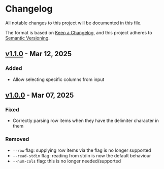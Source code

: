 # Changelog

All notable changes to this project will be documented in this file.

The format is based on [Keep a Changelog](https://keepachangelog.com/en/1.1.0/),
and this project adheres to [Semantic Versioning](https://semver.org/spec/v2.0.0.html).

## [v1.1.0] - Mar 12, 2025

### Added

- Allow selecting specific columns from input

## [v1.0.0] - Mar 07, 2025

### Fixed

- Correctly parsing row items when they have the delimiter character in them

### Removed

- `--row` flag: supplying row items via the flag is no longer supported
- `--read-stdin` flag: reading from stdin is now the default behaviour
- `--num-cols` flag: this is no longer needed/supported

[unreleased]: https://github.com/dhth/tbll/compare/v1.1.0...HEAD
[v1.1.0]: https://github.com/dhth/tbll/compare/v1.0.0...v1.1.0
[v1.0.0]: https://github.com/dhth/tbll/compare/v0.2.3...v1.0.0
